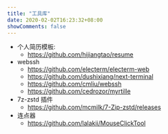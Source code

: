 ```yaml
---
title: "工具库"
date: 2020-02-02T16:23:32+08:00
showComments: false
---
```


- 个人简历模板:
    - https://github.com/hijiangtao/resume
- webssh 
    - https://github.com/electerm/electerm-web
    - https://github.com/dushixiang/next-terminal
    - https://github.com/cmliu/webssh
    - https://github.com/cedrozor/myrtille
- 7z-zstd 插件
    - https://github.com/mcmilk/7-Zip-zstd/releases
- 连点器
    - https://github.com/lalakii/MouseClickTool
